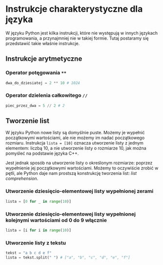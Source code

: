 # Instrukcje charakterystyczne dla języka

W języku Python jest kilka instrukcji, które nie występują w innych językach programowania, a przynajmniej nie w takiej formie. Tutaj postaramy się przedstawić takie właśnie instrukcje.

## Instrukcje arytmetyczne

### Operator potęgowania `**`

```python
dwa_do_dziesiatej = 2 ** 10 # 1024
```

### Operator dzielenia całkowitego `//`

```python
piec_przez_dwa = 5 // 2 # 2
```

## Tworzenie list

W języku Python nowe listy są domyślnie puste. Możemy je wypełnić początkowymi wartościami, ale nie możemy im nadać początkowego rozmiaru. Instrukcja `lista = [10]` oznacza utworzenie listy z jednym elementem: liczbą 10, a nie utworzenie listy o rozmiarze 10, jak można pomyśleć na podstawie języka C++.

Jest jednak sposób na utworzenie listy o określonym rozmiarze: poprzez wypełnienie jej początkowymi wartościami. Możemy to oczywiście zrobić w pętli, ale Python daje nam prostszą konstrukcję tworzenia list: _list comprehension_.

### Utworzenie dziesięcio-elementowej listy wypełnionej zerami

```python
lista = [0 for _ in range(10)]
```

### Utworzenie dziesięcio-elementowej listy wypełnionej kolejnymi wartościami od 0 do 9 włącznie

```python
lista = [i for i in range(10)]
```

### Utworzenie listy z tekstu

```python
tekst = "a b c d e f"
lista = tekst.split(" ") # ["a", "b", "c", "d", "e", "f"]
```
